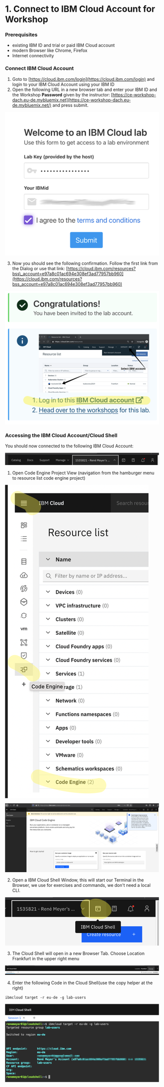 # 1. Connect to IBM Cloud Account for Workshop

### Prerequisites

* existing IBM ID and trial or paid IBM Cloud account
* modern Browser like Chrome, Firefox
* Internet connectivity

### Connect IBM Cloud Account

1. Goto to [https://cloud.ibm.com/login](https://cloud.ibm.com/login) and login to your IBM Cloud Account using your IBM ID 
2. Open the following URL in a new browser tab and enter your IBM ID and the Workshop **Password** given by the instructor: [https://ce-workshop-dach.eu-de.mybluemix.net](https://ce-workshop-dach.eu-de.mybluemix.net/) and press submit.  

![](.gitbook/assets/image%20%286%29.png)



3. Now you should see the following confirmation. Follow the first link from the Dialog or use that link: [https://cloud.ibm.com/resources?bss\_account=e97a8c01ac694e308ef3ad77957bb960](https://cloud.ibm.com/resources?bss_account=e97a8c01ac694e308ef3ad77957bb960)

![](.gitbook/assets/image%20%289%29.png)

### Accessing the IBM Cloud Account/Cloud Shell

You should now connected to the following IBM Cloud Account:

![Check upper right area that your are in that Account shown.](.gitbook/assets/image%20%282%29.png)

1. Open Code Engine Project View \(navigation from the hamburger menu to resource list code engine project\)

![](.gitbook/assets/image%20%284%29.png)

![](.gitbook/assets/image%20%288%29.png)

2. Open a IBM Cloud Shell Window, this will start our Terminal in the Browser, we use for exercises and commands, we don't need a local CLI.

![](.gitbook/assets/image%20%287%29.png)

3. The Cloud Shell will open in a new Browser Tab. Choose Location Frankfurt in the upper right menu  


![](.gitbook/assets/image%20%281%29.png)

4. Enter the following Code in the Cloud Shell\(use the copy helper at the right\)

```
ibmcloud target -r eu-de -g lab-users
```

![This is the Account and Resource Group you should be connected](.gitbook/assets/image%20%283%29.png)


